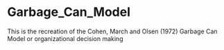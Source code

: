Garbage_Can_Model
=================

This is the recreation of the Cohen, March and Olsen (1972) Garbage Can Model or organizational decision making

